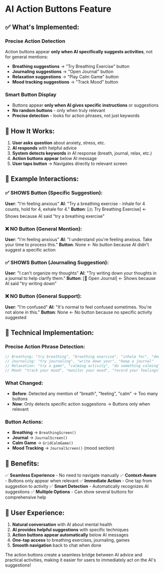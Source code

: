 # AI Action Buttons Feature

## ✅ **What's Implemented:**

### **Precise Action Detection**
Action buttons appear **only when AI specifically suggests activities**, not for general mentions:

- **Breathing suggestions** → "Try Breathing Exercise" button
- **Journaling suggestions** → "Open Journal" button  
- **Relaxation suggestions** → "Play Calm Game" button
- **Mood tracking suggestions** → "Track Mood" button

### **Smart Button Display**
- Buttons appear **only when AI gives specific instructions** or suggestions
- **No random buttons** - only when truly relevant
- **Precise detection** - looks for action phrases, not just keywords

## 🚀 **How It Works:**

1. **User asks question** about anxiety, stress, etc.
2. **AI responds** with helpful advice
3. **System detects keywords** in AI response (breath, journal, relax, etc.)
4. **Action buttons appear** below AI message
5. **User taps button** → Navigates directly to relevant screen

## 💬 **Example Interactions:**

### **✅ SHOWS Button (Specific Suggestion):**
**User**: "I'm feeling anxious"
**AI**: "Try a breathing exercise - inhale for 4 counts, hold for 4, exhale for 4."
**Button**: [🫁 Try Breathing Exercise] ← Shows because AI said "try a breathing exercise"

### **❌ NO Button (General Mention):**
**User**: "I'm feeling anxious"
**AI**: "I understand you're feeling anxious. Take your time to process this."
**Button**: None ← No button because AI didn't suggest a specific action

### **✅ SHOWS Button (Journaling Suggestion):**
**User**: "I can't organize my thoughts"
**AI**: "Try writing down your thoughts in a journal to help clarify them."
**Button**: [📖 Open Journal] ← Shows because AI said "try writing down"

### **❌ NO Button (General Support):**
**User**: "I'm confused"
**AI**: "It's normal to feel confused sometimes. You're not alone in this."
**Button**: None ← No button because no specific activity suggested

## 🔧 **Technical Implementation:**

### **Precise Action Phrase Detection:**
```dart
// Breathing: "try breathing", "breathing exercise", "inhale for", "deep breath"
// Journaling: "try journaling", "write down your", "keep a journal"
// Relaxation: "try a game", "calming activity", "do something calming"
// Mood: "track your mood", "monitor your mood", "record your feelings"
```

### **What Changed:**
- **Before**: Detected any mention of "breath", "feeling", "calm" → Too many buttons
- **Now**: Only detects specific action suggestions → Buttons only when relevant

### **Button Actions:**
- **Breathing** → `BreathingScreen()`
- **Journal** → `JournalScreen()`
- **Calm Game** → `GridCalmGame()`
- **Mood Tracking** → `JournalScreen()` (mood section)

## 🎯 **Benefits:**

✅ **Seamless Experience** - No need to navigate manually
✅ **Context-Aware** - Buttons only appear when relevant
✅ **Immediate Action** - One tap from suggestion to activity
✅ **Smart Detection** - Automatically recognizes AI suggestions
✅ **Multiple Options** - Can show several buttons for comprehensive help

## 📱 **User Experience:**

1. **Natural conversation** with AI about mental health
2. **AI provides helpful suggestions** with specific techniques
3. **Action buttons appear automatically** below AI messages
4. **One-tap access** to breathing exercises, journaling, games
5. **Smooth navigation** back to chat when done

The action buttons create a seamless bridge between AI advice and practical activities, making it easier for users to immediately act on the AI's suggestions!